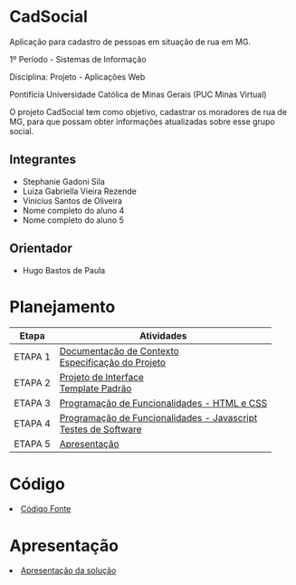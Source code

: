 # CadSocial
Aplicação para cadastro de pessoas em situação de rua em MG.

1º Período - Sistemas de Informação  

Disciplina: Projeto - Aplicações Web  

Pontifícia Universidade Católica de Minas Gerais (PUC Minas Virtual)  


O projeto CadSocial tem como objetivo, cadastrar os moradores de rua de MG, para que possam obter informações atualizadas sobre esse grupo social.

## Integrantes

* Stephanie Gadoni Sila 
* Luiza Gabriella Vieira Rezende
* Vinicius Santos de Oliveira
* Nome completo do aluno 4
* Nome completo do aluno 5

## Orientador

* Hugo Bastos de Paula

# Planejamento

| Etapa         | Atividades |
|  :----:   | ----------- |
| ETAPA 1         |[Documentação de Contexto](docs/context.md) <br> [Especificação do Projeto](docs/especification.md) |
| ETAPA 2         |[Projeto de Interface](docs/interface.md) <br> [Template Padrão](docs/template.md) |
| ETAPA 3         |[Programação de Funcionalidades - HTML e CSS](docs/development.md) |
| ETAPA 4        |[Programação de Funcionalidades - Javascript](docs/development.md) <br> [Testes de Software ](docs/tests.md) |
| ETAPA 5         | [Apresentação](presentation/README.md) |

# Código

<li><a href="src/README.md"> Código Fonte</a></li>

# Apresentação

<li><a href="presentation/README.md"> Apresentação da solução</a></li>
